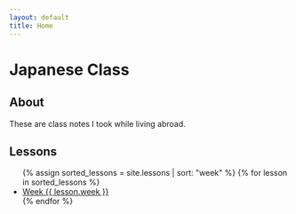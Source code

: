 ```yaml
---
layout: default
title: Home
---
```


# Japanese Class

## About

These are class notes I took while living abroad.

## Lessons

<ul>
    {% assign sorted_lessons = site.lessons | sort: "week" %}
    {% for lesson in sorted_lessons %}
        <li>
            <a href="{{ lesson.url | relative_url }}">Week {{ lesson.week }}</a>
        </li>
    {% endfor %}
</ul>
